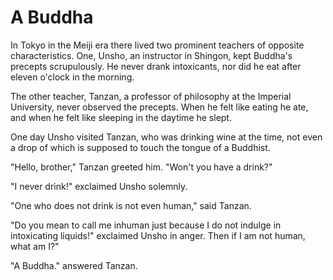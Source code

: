 # A Buddha

In Tokyo in the Meiji era there lived two prominent teachers of opposite characteristics. One, Unsho, an instructor in Shingon, kept Buddha's precepts scrupulously. He never drank intoxicants, nor did he eat after eleven o'clock in the morning.

The other teacher, Tanzan, a professor of philosophy at the Imperial University, never observed the precepts. When he felt like eating he ate, and when he felt like sleeping in the daytime he slept.

One day Unsho visited Tanzan, who was drinking wine at the time, not even a drop of which is supposed to touch the tongue of a Buddhist.

"Hello, brother," Tanzan greeted him. "Won't you have a drink?"

"I never drink!" exclaimed Unsho solemnly.

"One who does not drink is not even human," said Tanzan.

"Do you mean to call me inhuman just because I do not indulge in intoxicating liquids!" exclaimed Unsho in anger. Then if I am not human, what am I?"

"A Buddha." answered Tanzan.
